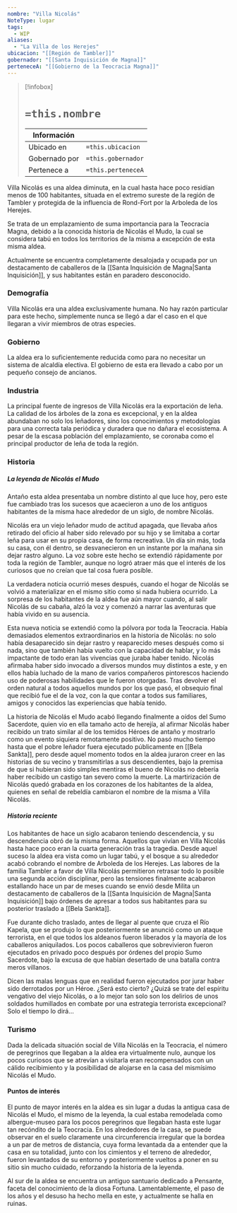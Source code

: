 ```yaml
---
nombre: "Villa Nicolás"
NoteType: lugar
tags:
  - WIP
aliases:
  - "La Villa de los Herejes"
ubicacion: "[[Región de Tambler]]"
gobernador: "[[Santa Inquisición de Magna]]"
perteneceA: "[[Gobierno de la Teocracia Magna]]"
---
```


>[!infobox]
># **`=this.nombre`**
> 
> | Información    ||
> | ---------------- | -------------- |
> | Ubicado en        | `=this.ubicacion` |
> | Gobernado por  | `=this.gobernador` |
> | Pertenece a       | `=this.perteneceA` |

Villa Nicolás es una aldea diminuta, en la cual hasta hace poco residían menos de 100 habitantes, situada en el extremo sureste de la región de Tambler y protegida de la influencia de Rond-Fort por la Arboleda de los Herejes.

Se trata de un emplazamiento de suma importancia para la Teocracia Magna, debido a la conocida historia de Nicolás el Mudo, la cual se considera tabú en todos los territorios de la misma a excepción de esta misma aldea.

Actualmente se encuentra completamente desalojada y ocupada por un destacamento de caballeros de la [[Santa Inquisición de Magna|Santa Inquisición]], y sus habitantes están en paradero desconocido.

### Demografía

Villa Nicolás era una aldea exclusivamente humana. No hay razón particular para este hecho, simplemente nunca se llegó a dar el caso en el que llegaran a vivir miembros de otras especies.

### Gobierno

La aldea era lo suficientemente reducida como para no necesitar un sistema de alcaldía electiva. El gobierno de esta era llevado a cabo por un pequeño consejo de ancianos.

### Industria

La principal fuente de ingresos de Villa Nicolás era la exportación de leña. La calidad de los árboles de la zona es excepcional, y en la aldea abundaban no solo los leñadores, sino los conocimientos y metodologías para una correcta tala periódica y duradera que no dañara el ecosistema. A pesar de la escasa población del emplazamiento, se coronaba como el principal productor de leña de toda la región.

### Historia

##### La leyenda de Nicolás el Mudo

Antaño esta aldea presentaba un nombre distinto al que luce hoy, pero este fue cambiado tras los sucesos que acaecieron a uno de los antiguos habitantes de la misma hace alrededor de un siglo, de nombre Nicolás.

Nicolás era un viejo leñador mudo de actitud apagada, que llevaba años retirado del oficio al haber sido relevado por su hijo y se limitaba a cortar leña para usar en su propia casa, de forma recreativa. Un día sin más, toda su casa, con él dentro, se desvanecieron en un instante por la mañana sin dejar rastro alguno. La voz sobre este hecho se extendió rápidamente por toda la región de Tambler, aunque no logró atraer más que el interés de los curiosos que no creían que tal cosa fuera posible.

La verdadera noticia ocurrió meses después, cuando el hogar de Nicolás se volvió a materializar en el mismo sitio como si nada hubiera ocurrido. La sorpresa de los habitantes de la aldea fue aún mayor cuando, al salir Nicolás de su cabaña, alzó la voz y comenzó a narrar las aventuras que había vivido en su ausencia.

Esta nueva noticia se extendió como la pólvora por toda la Teocracia. Había demasiados elementos extraordinarios en la historia de Nicolás: no solo había desaparecido sin dejar rastro y reaparecido meses después como si nada, sino que también había vuelto con la capacidad de hablar, y lo más impactante de todo eran las vivencias que juraba haber tenido. Nicolás afirmaba haber sido invocado a diversos mundos muy distintos a este, y en ellos había luchado de la mano de varios compañeros pintorescos haciendo uso de poderosas habilidades que le fueron otorgadas. Tras devolver el orden natural a todos aquellos mundos por los que pasó, el obsequio final que recibió fue el de la voz, con la que contar a todos sus familiares, amigos y conocidos las experiencias que había tenido.

La historia de Nicolás el Mudo acabó llegando finalmente a oídos del Sumo Sacerdote, quien vio en ella tamaño acto de herejía, al afirmar Nicolás haber recibido un trato similar al de los temidos Héroes de antaño y mostrarlo como un evento siquiera remotamente positivo. No pasó mucho tiempo hasta que el pobre leñador fuera ejecutado públicamente en [[Bela Sankta]], pero desde aquel momento todos en la aldea juraron creer en las historias de su vecino y transmitirlas a sus descendientes, bajo la premisa de que si hubieran sido simples mentiras el bueno de Nicolás no debería haber recibido un castigo tan severo como la muerte. La martirización de Nicolás quedó grabada en los corazones de los habitantes de la aldea, quienes en señal de rebeldía cambiaron el nombre de la misma a Villa Nicolás.

##### Historia reciente

Los habitantes de hace un siglo acabaron teniendo descendencia, y su descendencia obró de la misma forma. Aquellos que vivían en Villa Nicolás hasta hace poco eran la cuarta generación tras la tragedia. Desde aquel suceso la aldea era vista como un lugar tabú, y el bosque a su alrededor acabó cobrando el nombre de Arboleda de los Herejes. Las labores de la familia Tambler a favor de Villa Nicolás permitieron retrasar todo lo posible una segunda acción disciplinar, pero las tensiones finalmente acabaron estallando hace un par de meses cuando se envió desde Milita un destacamento de caballeros de la [[Santa Inquisición de Magna|Santa Inquisición]] bajo órdenes de apresar a todos sus habitantes para su posterior traslado a [[Bela Sankta]].

Fue durante dicho traslado, antes de llegar al puente que cruza el Río Kapela, que se produjo lo que posteriormente se anunció como un ataque terrorista, en el que todos los aldeanos fueron liberados y la mayoría de los caballeros aniquilados. Los pocos caballeros que sobrevivieron fueron ejecutados en privado poco después por órdenes del propio Sumo Sacerdote, bajo la excusa de que habían desertado de una batalla contra meros villanos.

Dicen las malas lenguas que en realidad fueron ejecutados por jurar haber sido derrotados por un Héroe. ¿Será esto cierto? ¿Quizá se trate del espíritu vengativo del viejo Nicolás, o a lo mejor tan solo son los delirios de unos soldados humillados en combate por una estrategia terrorista excepcional? Solo el tiempo lo dirá...

### Turismo

Dada la delicada situación social de Villa Nicolás en la Teocracia, el número de peregrinos que llegaban a la aldea era virtualmente nulo, aunque los pocos curiosos que se atrevían a visitarla eran recompensados con un cálido recibimiento y la posibilidad de alojarse en la casa del mismísimo Nicolás el Mudo.

#### Puntos de interés

El punto de mayor interés en la aldea es sin lugar a dudas la antigua casa de Nicolás el Mudo, el mismo de la leyenda, la cual estaba remodelada como albergue-museo para los pocos peregrinos que llegaban hasta este lugar tan recóndito de la Teocracia. En los alrededores de la casa, se puede observar en el suelo claramente una circunferencia irregular que la bordea a un par de metros de distancia, cuya forma levantada da a entender que la casa en su totalidad, junto con los cimientos y el terreno de alrededor, fueron levantados de su entorno y posteriormente vueltos a poner en su sitio sin mucho cuidado, reforzando la historia de la leyenda.

Al sur de la aldea se encuentra un antiguo santuario dedicado a Pensante, faceta del conocimiento de la diosa Fortuna. Lamentablemente, el paso de los años y el desuso ha hecho mella en este, y actualmente se halla en ruinas.